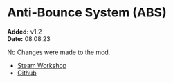 # Anti-Bounce System (ABS)
**Added:** v1.2 <br>
**Date:** 08.08.23

No Changes were made to the mod.

- [Steam Workshop](https://steamcommunity.com/sharedfiles/filedetails/?id=2191542091)
- [Github]()